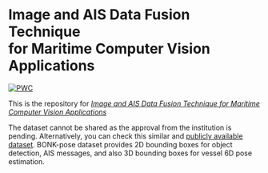 <div>
  <h1>
    Image and AIS Data Fusion Technique <br>for Maritime Computer Vision Applications
  </h1>
</div>

[![PWC](https://img.shields.io/badge/%F0%9F%93%8E%20arXiv-Paper-red)](https://arxiv.org/abs/2312.05270)

This is the repository for *[Image and AIS Data Fusion Technique for Maritime Computer Vision Applications](https://openaccess.thecvf.com/content/WACV2024W/MaCVi/html/Gulsoylu_Image_and_AIS_Data_Fusion_Technique_for_Maritime_Computer_Vision_WACVW_2024_paper.html)*

The dataset cannot be shared as the approval from the institution is pending. Alternatively, you can check this similar and [publicly available dataset](https://fabianholst.github.io/BONK-pose/). BONK-pose dataset provides 2D bounding boxes for object detection, AIS messages, and also 3D bounding boxes for vessel 6D pose estimation.
